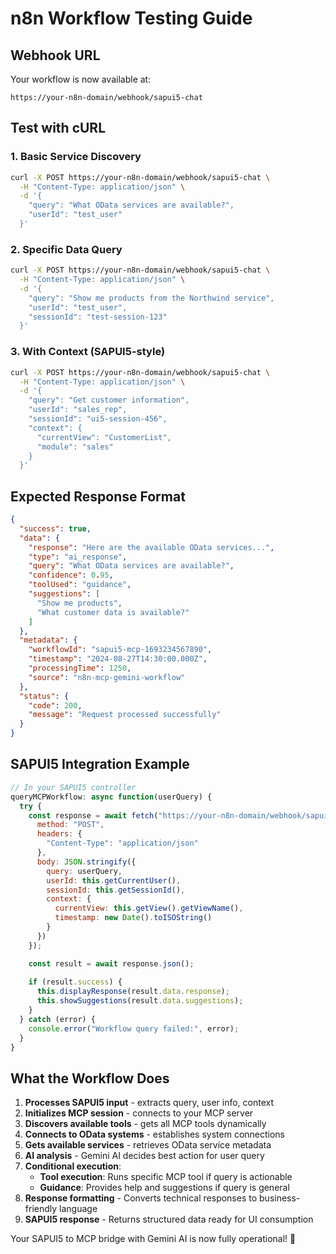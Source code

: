 # n8n Workflow Testing Guide

## Webhook URL
Your workflow is now available at:
```
https://your-n8n-domain/webhook/sapui5-chat
```

## Test with cURL

### 1. Basic Service Discovery
```bash
curl -X POST https://your-n8n-domain/webhook/sapui5-chat \
  -H "Content-Type: application/json" \
  -d '{
    "query": "What OData services are available?",
    "userId": "test_user"
  }'
```

### 2. Specific Data Query
```bash
curl -X POST https://your-n8n-domain/webhook/sapui5-chat \
  -H "Content-Type: application/json" \
  -d '{
    "query": "Show me products from the Northwind service",
    "userId": "test_user",
    "sessionId": "test-session-123"
  }'
```

### 3. With Context (SAPUI5-style)
```bash
curl -X POST https://your-n8n-domain/webhook/sapui5-chat \
  -H "Content-Type: application/json" \
  -d '{
    "query": "Get customer information",
    "userId": "sales_rep",
    "sessionId": "ui5-session-456",
    "context": {
      "currentView": "CustomerList",
      "module": "sales"
    }
  }'
```

## Expected Response Format
```json
{
  "success": true,
  "data": {
    "response": "Here are the available OData services...",
    "type": "ai_response",
    "query": "What OData services are available?",
    "confidence": 0.95,
    "toolUsed": "guidance",
    "suggestions": [
      "Show me products",
      "What customer data is available?"
    ]
  },
  "metadata": {
    "workflowId": "sapui5-mcp-1693234567890",
    "timestamp": "2024-08-27T14:30:00.000Z",
    "processingTime": 1250,
    "source": "n8n-mcp-gemini-workflow"
  },
  "status": {
    "code": 200,
    "message": "Request processed successfully"
  }
}
```

## SAPUI5 Integration Example
```javascript
// In your SAPUI5 controller
queryMCPWorkflow: async function(userQuery) {
  try {
    const response = await fetch("https://your-n8n-domain/webhook/sapui5-chat", {
      method: "POST",
      headers: {
        "Content-Type": "application/json"
      },
      body: JSON.stringify({
        query: userQuery,
        userId: this.getCurrentUser(),
        sessionId: this.getSessionId(),
        context: {
          currentView: this.getView().getViewName(),
          timestamp: new Date().toISOString()
        }
      })
    });

    const result = await response.json();
    
    if (result.success) {
      this.displayResponse(result.data.response);
      this.showSuggestions(result.data.suggestions);
    }
  } catch (error) {
    console.error("Workflow query failed:", error);
  }
}
```

## What the Workflow Does

1. **Processes SAPUI5 input** - extracts query, user info, context
2. **Initializes MCP session** - connects to your MCP server
3. **Discovers available tools** - gets all MCP tools dynamically  
4. **Connects to OData systems** - establishes system connections
5. **Gets available services** - retrieves OData service metadata
6. **AI analysis** - Gemini AI decides best action for user query
7. **Conditional execution**:
   - **Tool execution**: Runs specific MCP tool if query is actionable
   - **Guidance**: Provides help and suggestions if query is general
8. **Response formatting** - Converts technical responses to business-friendly language
9. **SAPUI5 response** - Returns structured data ready for UI consumption

Your SAPUI5 to MCP bridge with Gemini AI is now fully operational! 🎉